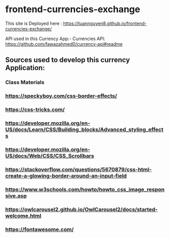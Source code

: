 # frontend-currencies-exchange

This site is Deployed here :
https://tuannguyen8.github.io/frontend-currencies-exchange/

API used in this Currency App:-
Currencies API: https://github.com/fawazahmed0/currency-api#readme

## Sources used to develop this currency Application:

### Class Materials

### https://speckyboy.com/css-border-effects/

### https://css-tricks.com/

### https://developer.mozilla.org/en-US/docs/Learn/CSS/Building_blocks/Advanced_styling_effects

### https://developer.mozilla.org/en-US/docs/Web/CSS/CSS_Scrollbars

### https://stackoverflow.com/questions/5670879/css-html-create-a-glowing-border-around-an-input-field

### https://www.w3schools.com/howto/howto_css_image_responsive.asp

### https://owlcarousel2.github.io/OwlCarousel2/docs/started-welcome.html

### https://fontawesome.com/
